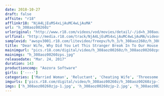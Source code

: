 ```yaml
---
date: 2018-10-27
draft: false
affsite: "r18"
afflinkr18: "NjA4LjEuMS4xLjAuMC4wLjAuMA"
url: "h_308aoz00260z"
urloriginal: "http://www.r18.com/videos/vod/movies/detail/-/id=h_308aoz00260z"
urlfinal: "http://media.r18.com/track/NjA4LjEuMS4xLjAuMC4wLjAuMA/videos/vod/movies/detail/-/id=h_308aoz00260z"
samplevid: "awspv3001.r18.com/litevideo/freepv/h/h_3/h_308aoz260z/h_308aoz260z_dmb_w.mp4"
title: "Dear Wife, Why Did You Let This Stranger Break In To Our House And Rape You And Rape Our Virgin Daughter?"
mainimgurl: "pics.r18.com/digital/video/h_308aoz00260z/h_308aoz00260zps.jpg"
mainimgs: "h_308aoz00260zps.jpg"
releasedate: "Mar. 24, 2017"
duration: 143
productioncomp: "Aozora Software"
girls: ['----']
categories: ['Married Woman', 'Reluctant', 'Cheating Wife', 'Threesome / Foursome', 'Deep Throat', 'Hi-Def']
imgurls: ['pics.r18.com/digital/video/h_308aoz00260z/h_308aoz00260zjp-1.jpg', 'pics.r18.com/digital/video/h_308aoz00260z/h_308aoz00260zjp-2.jpg', 'pics.r18.com/digital/video/h_308aoz00260z/h_308aoz00260zjp-3.jpg', 'pics.r18.com/digital/video/h_308aoz00260z/h_308aoz00260zjp-4.jpg', 'pics.r18.com/digital/video/h_308aoz00260z/h_308aoz00260zjp-5.jpg', 'pics.r18.com/digital/video/h_308aoz00260z/h_308aoz00260zjp-6.jpg', 'pics.r18.com/digital/video/h_308aoz00260z/h_308aoz00260zjp-7.jpg', 'pics.r18.com/digital/video/h_308aoz00260z/h_308aoz00260zjp-8.jpg', 'pics.r18.com/digital/video/h_308aoz00260z/h_308aoz00260zjp-9.jpg', 'pics.r18.com/digital/video/h_308aoz00260z/h_308aoz00260zjp-10.jpg', 'pics.r18.com/digital/video/h_308aoz00260z/h_308aoz00260zjp-11.jpg', 'pics.r18.com/digital/video/h_308aoz00260z/h_308aoz00260zjp-12.jpg', 'pics.r18.com/digital/video/h_308aoz00260z/h_308aoz00260zjp-13.jpg', 'pics.r18.com/digital/video/h_308aoz00260z/h_308aoz00260zjp-14.jpg', 'pics.r18.com/digital/video/h_308aoz00260z/h_308aoz00260zjp-15.jpg', 'pics.r18.com/digital/video/h_308aoz00260z/h_308aoz00260zjp-16.jpg', 'pics.r18.com/digital/video/h_308aoz00260z/h_308aoz00260zjp-17.jpg', 'pics.r18.com/digital/video/h_308aoz00260z/h_308aoz00260zjp-18.jpg', 'pics.r18.com/digital/video/h_308aoz00260z/h_308aoz00260zjp-19.jpg', 'pics.r18.com/digital/video/h_308aoz00260z/h_308aoz00260zjp-20.jpg']
imgs: ['h_308aoz00260zjp-1.jpg', 'h_308aoz00260zjp-2.jpg', 'h_308aoz00260zjp-3.jpg', 'h_308aoz00260zjp-4.jpg', 'h_308aoz00260zjp-5.jpg', 'h_308aoz00260zjp-6.jpg', 'h_308aoz00260zjp-7.jpg', 'h_308aoz00260zjp-8.jpg', 'h_308aoz00260zjp-9.jpg', 'h_308aoz00260zjp-10.jpg', 'h_308aoz00260zjp-11.jpg', 'h_308aoz00260zjp-12.jpg', 'h_308aoz00260zjp-13.jpg', 'h_308aoz00260zjp-14.jpg', 'h_308aoz00260zjp-15.jpg', 'h_308aoz00260zjp-16.jpg', 'h_308aoz00260zjp-17.jpg', 'h_308aoz00260zjp-18.jpg', 'h_308aoz00260zjp-19.jpg', 'h_308aoz00260zjp-20.jpg']
---
```

